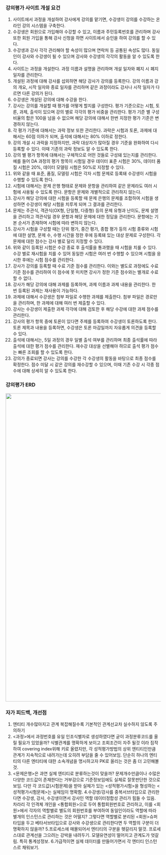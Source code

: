 ###

### 강의평가 사이트 개설 요건
1. 사이트에서 과정을 개설하여 강사에게 강의를 맡기면, 수강생이 강의를 수강하는 온라인 강의 시스템을 구축한다.
2. 수강생은 회원으로 가입해야 수강할 수 있고, 이름과 주민등록번호를 관리하며 강사 또한 회원 가입을 통해 강사 신청을 하면 사이트에서 승인을 하여 강의를 할 수 있다.
3. 수강생과 강사 각각 관리해야 할 속성이 많으며 연락처 등 공통된 속성도 많다. 동일인이 강사와 수강생이 될 수 있으며 강사와 수강생의 각각의 활동을 알 수 있도록 한다.
4. 사이트는 과정을 개설한다. 과정 이름과 설명을 관리하며 개설 일자와 폐지 시 폐지 일자를 관리한다.
5. 개설된 과정에 대해 강사를 섭외하면 해당 강사가 강의를 등록한다. 강의 이름과 강의 개요, 시작 일자와 종료 일자를 관리하며 같은 과정이라도 강사나 시작 일자가 다르면 다른 강의가 된다.
6. 수강생은 개설된 강의에 대해 수강을 한다.
7. 강사는 강의를 개설할 때 평가를 어떻게 할지를 구성한다. 평가 기준으로는 시험, 토론, 과제, 출석이 있으며 강의 별로 각각의 평가 비중을 관리한다. 평가 기준 별 구성 비율의 합은 100을 넘을 수 없으며 해당 강의에 대해서 한번 지정한 평가 기준은 변경하지 않는다.
8. 각 평가 기준에 대해서는 과락 정보 또한 관리한다. 과락은 시험과 토론, 과제에 대해서는 60점 이하가 되며, 출석에 대해서는 80% 이하로 정한다.
9. 강의 개설 시 과락을 지정하지만, 과락 대상자가 많아질 경우 기준을 완화하여 다시 등록할 수 있다. 이때 기존의 과락 정보도 알 수 있도록 한다.
10. 강의 별 평가 항목에 대해서는 구체적으로 어떤 것들로 구성돼 있는지를 관리한다. 예를 들어 DA 과정의 평가 항목이 시험일 경우 데이터 표준 시험은 30%, 데이터 품질 시험은 20%, 데이터 모델링 시험은 50%로 지정할 수 있다.
11. 위와 같을 때 표준, 품질, 모델링 시험은 각자 시험 문제로 등록돼 수강생이 시험을 수행할 수 있도록 한다.
12. 시험에 대해서는 문제 은행 형태로 문제와 문항을 관리하여 같은 문제라도 여러 시험에 사용될 수 있도록 한다. 문항은 문제와 개별적으로 관리하지 않는다.
13. 강사가 해당 강의에 대한 시험을 등록할 때 문제 은행의 문제를 조합하여 시험을 생성하면 수강생이 해당 시험을 치루게 되며 그 결과를 관리한다.
14. 문제는 주관식, 객관식(OX형, 단일형, 다중형) 등의 문제 유형과 난이도, 문제 설명을 관리하고 객관식일 경우 문항과 해당 문제에 대한 정답을 관리한다. 문항에는 기본 순서가 존재하며 시험에 따라 변하지 않는다.
15. 강사가 시험을 구성할 때는 단위 평가, 중간 평가, 종합 평가 등의 시험 종류와 시험에 대한 설명, 문제 수, 수행 시간을 정한 후에 등록돼 있는 대상 문제로 구성한다. 각 문제에 대한 점수는 강사 별로 달리 지정할 수 있다.
16. 위와 같이 등록된 시험은 수강 종료 후 출석률을 통과했을 때 시험을 치룰 수 있다. 수강 별로 재시험을 치를 수 있어 동일한 시험은 여러 번 수행할 수 있으며 시험을 응시한 후에는 시험 점수를 관리한다.
17. 강사가 강의를 등록할 때 수료 기준 점수를 관리한다. 이와는 별도로 과정에도 수료 기준 점수를 관리하여 이 점수에 못 미치면 강사가 정한 기준 점수와는 별개로 수료할 수 없다.
18. 강사가 해당 강의에 대해 과제를 등록하며, 과제 이름과 과제 내용을 관리한다. 한 번 등록된 과제는 재사용이 가능하다.
19. 과제에 대해서 수강생은 첨부 파일로 수행한 과제를 제출한다. 첨부 파일은 경로만을 관리하며, 한 과제에 대해 여러 번 제출할 수 있다.
20. 강사는 수강생이 제출한 과제 각각에 대해 검토한 후 해당 수강에 대한 과제 점수를 관리한다.
21. 강사의 평가 항목 중에 토론이 있다면 주제를 등록하여 수강생이 토론하도록 한다. 토론 제목과 내용을 등록하면, 수강생은 토론 마감일까지 자유롭게 의견을 등록할 수 있다.
22. 출석에 대해서는, 5일 과정의 경우 일별 출석 여부를 관리하며 최종 출석률에 따라 출석에 대한 평가 점수를 관리한다. 재수강 대상을 선별해야 하므로 출석 평가 점수는 빠른 조회를 할 수 있도록 한다.
23. 강의가 종료되면 강사는 강의를 수강한 각 수강생의 활동을 바탕으로 최종 점수를 확정한다. 점수 미달 시 같은 강의를 재수강할 수 있으며, 이때 기존 수강 시 각종 점수에 대해 상세히 알 수 있도록 한다.

### 강의평가 ERD
<img src=https://user-images.githubusercontent.com/60168080/108648629-1869c700-74ff-11eb-8e6e-6440934826be.jpeg  width="2000" height="1000">

### 자가 피드백, 개선점
1. 엔티티 개수많아지고 관계 복잡해질수록 기본적인 관계선교차 실수하지 않도록 주의하기
2. <과정>에서 과정번호를 유일 인조식별자로 생성하였다면 굳이 과정분류코드를 올릴 필요가 있었을까? 식별관계를 명확하게 보이고 조회조건이 자주 될것 이라 짐작하여 covering index위해 키로 올렸지만,
각 성적평가방법의 상위 엔티티인만큼 관계가 지속적으로 내려가는데 오히려 부담을 줄 수 있어보임. 단순히 하나의 엔티티의 다른 엔티티에 대한 소속개념을 명시하고자 PK로 올리는 것은 좀 더 고민해볼것.
3. <문제은행>은 과연 실체 엔티티로 분류하는것이 맞을까? 문제개수만큼이나 수많은 다양한 코드값이 존재한다는 거부감으로 기준정보임에도 실체로 잘못판단한 것으로 보임.
다만 각 코드값(시험문제)을 받아 실체가 있는 <성적평가시험>을 형성하는 <성적평가시험문제>는 실체임이 명확함.
4.수강생/강사를 중복서브타입으로 관리한다면 수강생, 강사, 수강생이면서 강사인 역할 데이터정합성 관리가 힘들 수 있음.
차라리 각 인격체 개인을 <통합회원>으로 두어 통합회원번호로 관리하고, 이를 <회원>에서 각자의 역할별로 별도의 회원번호를 부여하여 동일인이라도 역할에 따라 별개의 인스턴스로 관리하는 것은 어떨지?
그렇다면 역할별로 분리된 <회원>슈퍼타입을 두고 베타서브타입으로 강사와 수강생으로 관리한다면 두 역할의 구분이 더 명확하지 않을까?
5.프로세스에 매몰되어서 엔티티의 구분을 헷갈리지 말것. 프로세스대로 관계선을 그으려는 강박을 내려두기. 모델유연성이 떨어지고 관계도가 엇갈림. 특히 통계성정보.
6.가급적이면 실제 데이터를 만들어가면서 각 엔터티 인스턴스르 채워보기.
